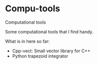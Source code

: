 # Compu-tools
Computational tools

Some computational tools that I find handy.

What is in here so far:
- Cpp-vect: Small vector library for C++
- Python trapezoid integrator

